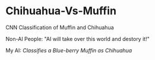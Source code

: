# Chihuahua-Vs-Muffin
CNN Classification of Muffin and Chihuahua


Non-AI People: "AI will take over this world and destory it!"

My AI: *Classifies a Blue-berry Muffin as Chihuahua*

